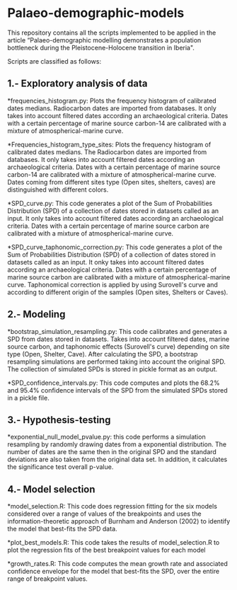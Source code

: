 # Palaeo-demographic-models

This repository contains all the scripts implemented to be applied in the article “Palaeo-demographic modelling demonstrates a population bottleneck during the Pleistocene-Holocene transition in Iberia".

Scripts are classified as follows:

## 1.- Exploratory analysis of data

*frequencies_histogram.py: 
Plots the frequency histogram of calibrated dates medians. Radiocarbon dates are imported from databases. It only takes into account filtered dates according an archaeological criteria. Dates with a certain percentage of marine source carbon-14 are calibrated with a mixture of atmospherical-marine curve.

*Frequencies_histogram_type_sites: 
Plots the frequency histogram of calibrated dates medians. The Radiocarbon dates are imported from databases. It only takes into account filtered dates according an archaeological criteria. Dates with a certain percentage of marine source carbon-14 are calibrated with a mixture of atmospherical-marine curve. Dates coming from different sites type (Open sites, shelters, caves) are distinguished with different colors.

*SPD_curve.py: 
This code generates a plot of the Sum of Probabilities Distribution (SPD) of a collection of dates stored in datasets called as an input. It only takes into account filtered dates according an archaeological criteria. Dates with a certain percentage of marine source carbon are calibrated with a mixture of atmospherical-marine curve.

*SPD_curve_taphonomic_correction.py: 
This code generates a plot of the Sum of Probabilities Distribution (SPD) of a collection of dates stored in datasets called as an input. It onky takes into account filtered dates according an archaeological criteria. Dates with a certain percentage of marine source carbon are calibrated with a mixture of atmospherical-marine curve. Taphonomical correction is applied by using Surovell's curve and according to different origin of the samples (Open sites, Shelters or Caves).


## 2.- Modeling

*bootstrap_simulation_resampling.py: 
This code calibrates and generates a SPD from dates stored in datasets. Takes into account filtered dates, marine source carbon, and taphonomic effects (Surovell's curve) depending on site type (Open, Shelter, Cave). After calculating the SPD, a bootstrap resampling simulations are performed taking into account the original SPD. The collection of simulated SPDs is stored in pickle format as an output.

*SPD_confidence_intervals.py: 
This code computes and plots the 68.2% and 95.4% confidence intervals of the SPD from the simulated SPDs stored in a pickle file.


## 3.- Hypothesis-testing

*exponential_null_model_pvalue.py: 
this code performs a simulation resampling by randomly drawing dates from a exponential distribution. The number of dates are the same then in the original SPD and the standard deviations are also taken from the original data set. In addition,  it calculates the significance test overall p-value.

## 4.- Model selection

*model_selection.R: 
This code does regression fitting for the six models considered over a range of values of the breakpoints and uses the information-theoretic approach of Burnham and Anderson (2002) to identify the model that best-fits the SPD data.

*plot_best_models.R: 
This code takes the results of model_selection.R to plot the regression fits of the best breakpoint values for each model

*growth_rates.R: 
This code computes the mean growth rate and associated confidence envelope for the model that best-fits the SPD, over the entire range of breakpoint values.

